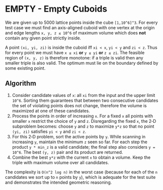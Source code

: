 # EMPTY - Empty Cuboids

We are given up to 5000 lattice points inside the cube `[1,10^6]^3`.  For every
test case we must find an axis-aligned cuboid with one vertex at the origin and
edge lengths `x, y, z ≤ 10^6` of maximum volume which does **not** contain any
given point strictly inside.

A point `(xi, yi, zi)` is inside the cuboid iff `xi < x`, `yi < y` and `zi < z`.
Thus for every point we must have `x ≤ xi` **or** `y ≤ yi` **or** `z ≤ zi`.  The
feasible region of `(x, y, z)` is therefore monotone: if a triple is valid then
any smaller triple is also valid.  The optimum must lie on the boundary defined
by some existing point.

## Algorithm

1.  Consider candidate values of `x`: all `xi` from the input and the upper
    limit `10^6`.  Sorting them guarantees that between two consecutive
    candidates the set of violating points does not change, therefore the volume
    is maximized at one of these candidates.
2.  Process the points in order of increasing `x`.  For a fixed `x` all points
    with smaller `x` restrict the choice of `y` and `z`.  Disregarding the fixed
    `x`, the 2‑D subproblem becomes: choose `y` and `z` to maximize `y*z` so that
    no point `(yi, zi)` satisfies `yi < y` and `zi < z`.
3.  For this 2‑D problem, sort the active points by `y`.  While scanning in
    increasing `y`, maintain the minimum `z` seen so far.  For each step the
    product `y * min_z` is a valid candidate; the final step also considers
    `y = 10^6`.  The best `(y, z)` pair and its product are returned.
4.  Combine the best `y*z` with the current `x` to obtain a volume.  Keep the
    triple with maximum volume over all candidates.

The complexity is `O(n^2 log n)` in the worst case (because for each of the
`n` candidates we sort up to `n` points by `y`), which is adequate for the test
suite and demonstrates the intended geometric reasoning.
